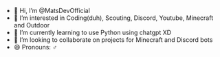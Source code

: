 - 👋 Hi, I’m @MatsDevOfficial
- 👀 I’m interested in Coding(duh), Scouting, Discord, Youtube, Minecraft and Outdoor
- 🌱 I’m currently learning to use Python using chatgpt XD
- 💞️ I’m looking to collaborate on projects for Minecraft and Discord bots
- 😄 Pronouns: ♂️


<!---
MatsDevOfficial/MatsDevOfficial is a ✨ special ✨ repository because its `README.md` (this file) appears on your GitHub profile.
You can click the Preview link to take a look at your changes.
--->
